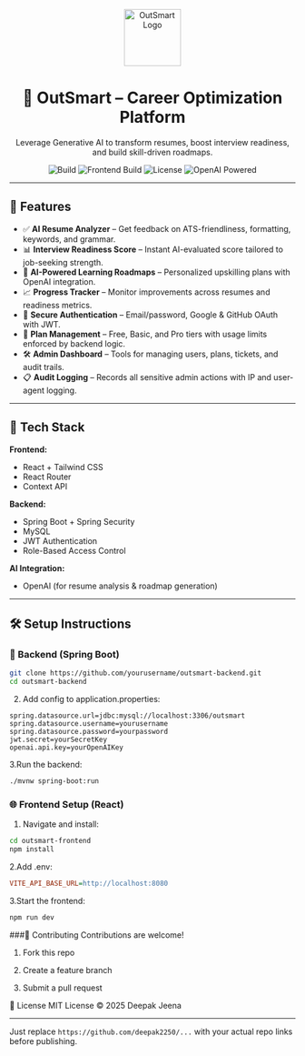 <p align="center">
  <img src="https://yourcdn.com/outsmart-logo.png" alt="OutSmart Logo" height="100" />
</p>

<h1 align="center">🧠 OutSmart – Career Optimization Platform</h1>

<p align="center">
  Leverage Generative AI to transform resumes, boost interview readiness, and build skill-driven roadmaps.
</p>

<p align="center">
  <img alt="Build" src="https://img.shields.io/github/actions/workflow/status/yourusername/outsmart-backend/ci.yml?label=Backend%20Build&logo=springboot&style=flat-square">
  <img alt="Frontend Build" src="https://img.shields.io/github/actions/workflow/status/yourusername/outsmart-frontend/deploy.yml?label=Frontend%20Build&logo=react&style=flat-square">
  <img alt="License" src="https://img.shields.io/github/license/yourusername/outsmart?style=flat-square">
  <img alt="OpenAI Powered" src="https://img.shields.io/badge/Powered%20By-OpenAI-11A37F?logo=openai&logoColor=white&style=flat-square">
</p>

---

## 🚀 Features

- ✅ **AI Resume Analyzer** – Get feedback on ATS-friendliness, formatting, keywords, and grammar.
- 📊 **Interview Readiness Score** – Instant AI-evaluated score tailored to job-seeking strength.
- 🧠 **AI-Powered Learning Roadmaps** – Personalized upskilling plans with OpenAI integration.
- 📈 **Progress Tracker** – Monitor improvements across resumes and readiness metrics.
- 🔐 **Secure Authentication** – Email/password, Google & GitHub OAuth with JWT.
- 💼 **Plan Management** – Free, Basic, and Pro tiers with usage limits enforced by backend logic.
- 🛠️ **Admin Dashboard** – Tools for managing users, plans, tickets, and audit trails.
- 📋 **Audit Logging** – Records all sensitive admin actions with IP and user-agent logging.

---

## 🧱 Tech Stack

**Frontend:**  
- React + Tailwind CSS  
- React Router  
- Context API  

**Backend:**  
- Spring Boot + Spring Security  
- MySQL  
- JWT Authentication  
- Role-Based Access Control  

**AI Integration:**  
- OpenAI (for resume analysis & roadmap generation)

---

## 🛠️ Setup Instructions

### 🔧 Backend (Spring Boot)

```bash
git clone https://github.com/yourusername/outsmart-backend.git
cd outsmart-backend
```


2. Add config to application.properties:
```properties
spring.datasource.url=jdbc:mysql://localhost:3306/outsmart
spring.datasource.username=yourusername
spring.datasource.password=yourpassword
jwt.secret=yourSecretKey
openai.api.key=yourOpenAIKey
```


3.Run the backend:
```bash
./mvnw spring-boot:run

```

### 🌐 Frontend Setup (React)
1. Navigate and install:

```bash
cd outsmart-frontend
npm install
```

2.Add .env:

```ini
VITE_API_BASE_URL=http://localhost:8080
```

3.Start the frontend:

```bash
npm run dev
```

###🤝 Contributing
Contributions are welcome!

1. Fork this repo

2. Create a feature branch

3. Submit a pull request

📄 License
MIT License © 2025 Deepak Jeena


---

Just replace `https://github.com/deepak2250/...` with your actual repo links before publishing.


